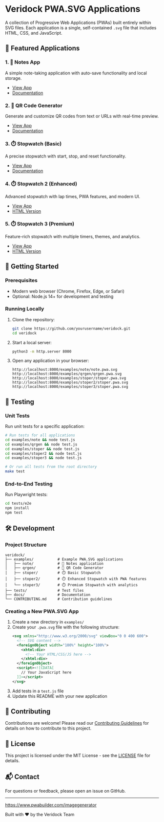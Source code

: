 # Veridock PWA.SVG Applications

A collection of Progressive Web Applications (PWAs) built entirely within SVG files. Each application is a single, self-contained `.svg` file that includes HTML, CSS, and JavaScript.

## 📱 Featured Applications

### 1. 📝 Notes App
A simple note-taking application with auto-save functionality and local storage.
- [View App](note/note.pwa.svg)
- [Documentation](note/README.md)

### 2. 🔳 QR Code Generator
Generate and customize QR codes from text or URLs with real-time preview.
- [View App](qrgen/qrgen.pwa.svg)
- [Documentation](qrgen/README.md)

### 3. ⏱️ Stopwatch (Basic)
A precise stopwatch with start, stop, and reset functionality.
- [View App](stoper/stoper.pwa.svg)
- [Documentation](stoper/README.md)

### 4. ⏱️ Stopwatch 2 (Enhanced)
Advanced stopwatch with lap times, PWA features, and modern UI.
- [View App](stoper2/stoper.pwa.svg)
- [HTML Version](stoper2/stoper.pwa.html)

### 5. ⏱️ Stopwatch 3 (Premium)
Feature-rich stopwatch with multiple timers, themes, and analytics.
- [View App](stoper3/stoper.pwa.svg)
- [HTML Version](stoper3/stoper.pwa.html)

## 🚀 Getting Started

### Prerequisites
- Modern web browser (Chrome, Firefox, Edge, or Safari)
- Optional: Node.js 14+ for development and testing

### Running Locally
1. Clone the repository:
   ```bash
   git clone https://github.com/yourusername/veridock.git
   cd veridock
   ```

2. Start a local server:
   ```bash
   python3 -m http.server 8000
   ```

3. Open any application in your browser:
   ```
   http://localhost:8000/examples/note/note.pwa.svg
   http://localhost:8000/examples/qrgen/qrgen.pwa.svg
   http://localhost:8000/examples/stoper/stoper.pwa.svg
   http://localhost:8000/examples/stoper2/stoper.pwa.svg
   http://localhost:8000/examples/stoper3/stoper.pwa.svg
   ```

## 🧪 Testing

### Unit Tests
Run unit tests for a specific application:
```bash
# Run tests for all applications
cd examples/note && node test.js
cd examples/qrgen && node test.js
cd examples/stoper && node test.js
cd examples/stoper2 && node test.js
cd examples/stoper3 && node test.js

# Or run all tests from the root directory
make test
```

### End-to-End Testing
Run Playwright tests:
```bash
cd tests/e2e
npm install
npm test
```

## 🛠️ Development

### Project Structure
```
veridock/
├── examples/           # Example PWA.SVG applications
│   ├── note/           # 📝 Notes application
│   ├── qrgen/          # 🔳 QR Code Generator
│   ├── stoper/         # ⏱️ Basic Stopwatch
│   ├── stoper2/        # ⏱️ Enhanced Stopwatch with PWA features
│   └── stoper3/        # ⏱️ Premium Stopwatch with analytics
├── tests/              # Test files
├── docs/               # Documentation
└── CONTRIBUTING.md     # Contribution guidelines
```

### Creating a New PWA.SVG App
1. Create a new directory in `examples/`
2. Create your `.pwa.svg` file with the following structure:
   ```svg
   <svg xmlns="http://www.w3.org/2000/svg" viewBox="0 0 400 600">
     <!-- SVG content -->
     <foreignObject width="100%" height="100%">
       <xhtml:div>
         <!-- Your HTML/CSS/JS here -->
       </xhtml:div>
     </foreignObject>
     <script><![CDATA[
       // Your JavaScript here
     ]]></script>
   </svg>
   ```
3. Add tests in a `test.js` file
4. Update this README with your new application

## 🤝 Contributing

Contributions are welcome! Please read our [Contributing Guidelines](CONTRIBUTING.md) for details on how to contribute to this project.

## 📄 License

This project is licensed under the MIT License - see the [LICENSE](LICENSE) file for details.

## 📬 Contact

For questions or feedback, please open an issue on GitHub.

---

https://www.pwabuilder.com/imagegenerator

Built with ❤️ by the Veridock Team
